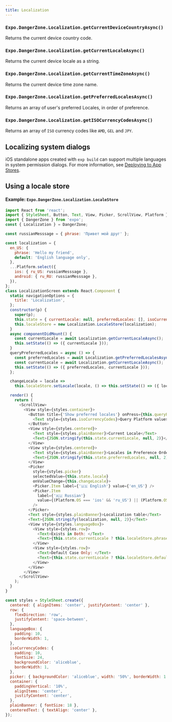 ```yaml
---
title: Localization
---
```


### `Expo.DangerZone.Localization.getCurrentDeviceCountryAsync()`

Returns the current device country code.

### `Expo.DangerZone.Localization.getCurrentLocaleAsync()`

Returns the current device locale as a string.

### `Expo.DangerZone.Localization.getCurrentTimeZoneAsync()`

Returns the current device time zone name.

### `Expo.DangerZone.Localization.getPreferredLocalesAsync()`

Returns an array of user's preferred Locales, in order of preference.

### `Expo.DangerZone.Localization.getISOCurrencyCodesAsync()`

Returns an array of `ISO` currency codes like `AMD`, `GEL` and `JPY`.

## Localizing system dialogs

iOS standalone apps created with `exp build` can support multiple languages in system permission dialogs. For more information, see [Deploying to App Stores](../../distribution/app-stores/).

## Using a locale store

#### Example: `Expo.DangerZone.Localization.LocaleStore`

```javascript
import React from 'react';
import { StyleSheet, Button, Text, View, Picker, ScrollView, Platform } from 'react-native';
import { DangerZone } from 'expo';
const { Localization } = DangerZone;

const russianMesssage = { phrase: 'Привет мой друг' };

const localization = {
  en_US: {
    phrase: 'Hello my friend',
    default: 'English language only',
  },
  ...Platform.select({
    ios: { ru_US: russianMesssage },
    android: { ru_RU: russianMesssage },
  }),
};
class LocalizationScreen extends React.Component {
  static navigationOptions = {
    title: 'Localization',
  };
  constructor(p) {
    super(p);
    this.state = { currentLocale: null, preferredLocales: [], isoCurrencyCodes: [] };
    this.localeStore = new Localization.LocaleStore(localization);
  }
  async componentDidMount() {
    const currentLocale = await Localization.getCurrentLocaleAsync();
    this.setState(() => ({ currentLocale }));
  }
  queryPreferredLocales = async () => {
    const preferredLocales = await Localization.getPreferredLocalesAsync();
    const currentLocale = await Localization.getCurrentLocaleAsync();
    this.setState(() => ({ preferredLocales, currentLocale }));
  };

  changeLocale = locale =>
    this.localeStore.setLocale(locale, () => this.setState(() => ({ locale })));

  render() {
    return (
      <ScrollView>
        <View style={styles.container}>
          <Button title={'Show preferred locales'} onPress={this.queryPreferredLocales}>
            <Text style={styles.isoCurrencyCodes}>Query Platform values</Text>
          </Button>
          <View style={styles.centered}>
            <Text style={styles.plainBanner}>Current Locale</Text>
            <Text>{JSON.stringify(this.state.currentLocale, null, 2)}</Text>
          </View>
          <View style={styles.centered}>
            <Text style={styles.plainBanner}>Locales in Preference Order</Text>
            <Text>{JSON.stringify(this.state.preferredLocales, null, 2)}</Text>
          </View>
          <Picker
            style={styles.picker}
            selectedValue={this.state.locale}
            onValueChange={this.changeLocale}>
            <Picker.Item label={'🇺🇸 English'} value={'en_US'} />
            <Picker.Item
              label={'🇷🇺 Russian'}
              value={(Platform.OS === 'ios' && 'ru_US') || (Platform.OS === 'android' && 'ru_RU')}
            />
          </Picker>
          <Text style={styles.plainBanner}>Localization table</Text>
          <Text>{JSON.stringify(localization, null, 2)}</Text>
          <View style={styles.languageBox}>
            <View style={styles.row}>
              <Text>Exists in Both: </Text>
              <Text>{this.state.currentLocale ? this.localeStore.phrase : ''}</Text>
            </View>
            <View style={styles.row}>
              <Text>Default Case Only: </Text>
              <Text>{this.state.currentLocale ? this.localeStore.default : ''}</Text>
            </View>
          </View>
        </View>
      </ScrollView>
    );
  }
}

const styles = StyleSheet.create({
  centered: { alignItems: 'center', justifyContent: 'center' },
  row: {
    flexDirection: 'row',
    justifyContent: 'space-between',
  },
  languageBox: {
    padding: 10,
    borderWidth: 1,
  },
  isoCurrencyCodes: {
    padding: 10,
    fontSize: 24,
    backgroundColor: 'aliceblue',
    borderWidth: 1,
  },
  picker: { backgroundColor: 'aliceblue', width: '50%', borderWidth: 1 },
  container: {
    paddingVertical: '10%',
    alignItems: 'center',
    justifyContent: 'center',
  },
  plainBanner: { fontSize: 18 },
  centeredText: { textAlign: 'center' },
});
```

#